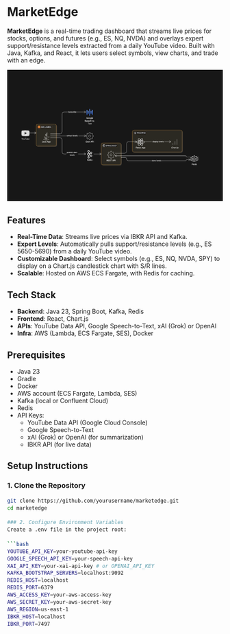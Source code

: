 # MarketEdge

**MarketEdge** is a real-time trading dashboard that streams live prices for stocks, options, and futures (e.g., ES, NQ, NVDA) and overlays expert support/resistance levels extracted from a daily YouTube video. Built with Java, Kafka, and React, it lets users select symbols, view charts, and trade with an edge.

![Project Architecture](images/architecture.png)

## Features
- **Real-Time Data**: Streams live prices via IBKR API and Kafka.
- **Expert Levels**: Automatically pulls support/resistance levels (e.g., ES 5650-5690) from a daily YouTube video.
- **Customizable Dashboard**: Select symbols (e.g., ES, NQ, NVDA, SPY) to display on a Chart.js candlestick chart with S/R lines.
- **Scalable**: Hosted on AWS ECS Fargate, with Redis for caching.

## Tech Stack
- **Backend**: Java 23, Spring Boot, Kafka, Redis
- **Frontend**: React, Chart.js
- **APIs**: YouTube Data API, Google Speech-to-Text, xAI (Grok) or OpenAI
- **Infra**: AWS (Lambda, ECS Fargate, SES), Docker

## Prerequisites
- Java 23
- Gradle
- Docker
- AWS account (ECS Fargate, Lambda, SES)
- Kafka (local or Confluent Cloud)
- Redis
- API Keys:
  - YouTube Data API (Google Cloud Console)
  - Google Speech-to-Text
  - xAI (Grok) or OpenAI (for summarization)
  - IBKR API (for live data)

## Setup Instructions

### 1. Clone the Repository
```bash
git clone https://github.com/yourusername/marketedge.git
cd marketedge

### 2. Configure Environment Variables
Create a .env file in the project root:

```bash
YOUTUBE_API_KEY=your-youtube-api-key
GOOGLE_SPEECH_API_KEY=your-speech-api-key
XAI_API_KEY=your-xai-api-key # or OPENAI_API_KEY
KAFKA_BOOTSTRAP_SERVERS=localhost:9092
REDIS_HOST=localhost
REDIS_PORT=6379
AWS_ACCESS_KEY=your-aws-access-key
AWS_SECRET_KEY=your-aws-secret-key
AWS_REGION=us-east-1
IBKR_HOST=localhost
IBKR_PORT=7497
